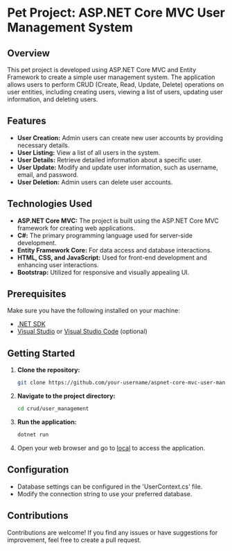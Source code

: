 # Pet Project: ASP.NET Core MVC User Management System

## Overview
This pet project is developed using ASP.NET Core MVC and Entity Framework to create a simple user management system. The application allows users to perform CRUD (Create, Read, Update, Delete) operations on user entities, including creating users, viewing a list of users, updating user information, and deleting users.

## Features
- **User Creation:** Admin users can create new user accounts by providing necessary details.
- **User Listing:** View a list of all users in the system.
- **User Details:** Retrieve detailed information about a specific user.
- **User Update:** Modify and update user information, such as username, email, and password.
- **User Deletion:** Admin users can delete user accounts.

## Technologies Used
- **ASP.NET Core MVC:** The project is built using the ASP.NET Core MVC framework for creating web applications.
- **C#:** The primary programming language used for server-side development.
- **Entity Framework Core:** For data access and database interactions.
- **HTML, CSS, and JavaScript:** Used for front-end development and enhancing user interactions.
- **Bootstrap:** Utilized for responsive and visually appealing UI.

## Prerequisites
Make sure you have the following installed on your machine:
- [.NET SDK](https://dotnet.microsoft.com/download)
- [Visual Studio](https://visualstudio.microsoft.com/) or [Visual Studio Code](https://code.visualstudio.com/) (optional)

## Getting Started
1. **Clone the repository:**
   ```bash
   git clone https://github.com/your-username/aspnet-core-mvc-user-management.git
   ```
2. **Navigate to the project directory:**
   ```bash
   cd crud/user_management
   ```
3. **Run the application:**
   ```bash
   dotnet run
   ```
4. Open your web browser and go to [local](http://localhost:5000/) to access the application.

## Configuration
- Database settings can be configured in the 'UserContext.cs' file.
- Modify the connection string to use your preferred database.

## Contributions
Contributions are welcome! If you find any issues or have suggestions for improvement, feel free to create a pull request.
